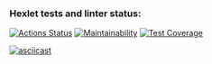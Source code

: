 ### Hexlet tests and linter status:
[![Actions Status](https://github.com/DashProsh/java-project-71/actions/workflows/hexlet-check.yml/badge.svg)](https://github.com/DashProsh/java-project-71/actions)
[![Maintainability](https://api.codeclimate.com/v1/badges/0b1e0037af9861a38f11/maintainability)](https://codeclimate.com/github/DashProsh/java-project-71/maintainability)
[![Test Coverage](https://api.codeclimate.com/v1/badges/0b1e0037af9861a38f11/test_coverage)](https://codeclimate.com/github/DashProsh/java-project-71/test_coverage)

[![asciicast](https://asciinema.org/a/g9kuyGzKjOpZJvQ7BrUlvgemm.svg)](https://asciinema.org/a/g9kuyGzKjOpZJvQ7BrUlvgemm)
